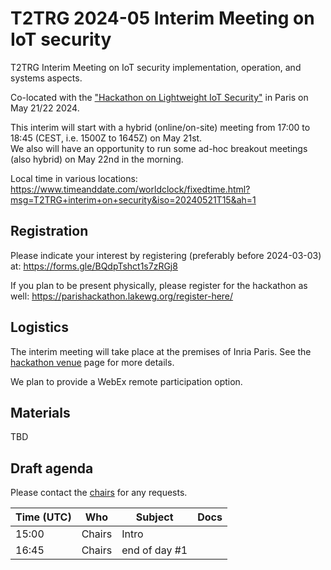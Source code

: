 # T2TRG 2024-05 Interim Meeting on IoT security
T2TRG Interim Meeting on IoT security implementation, operation, and systems aspects.

Co-located with the ["Hackathon on Lightweight IoT Security"](https://parishackathon.lakewg.org/program/) in Paris on May 21/22 2024.

This interim will start with a hybrid (online/on-site) meeting from 17:00 to 18:45 (CEST, i.e. 1500Z to 1645Z) on May 21st.  
We also will have an opportunity to run some ad-hoc breakout meetings (also hybrid) on May 22nd in the morning.

Local time in various locations:<br>
https://www.timeanddate.com/worldclock/fixedtime.html?msg=T2TRG+interim+on+security&iso=20240521T15&ah=1<br>

## Registration

Please indicate your interest by registering (preferably before 2024-03-03) at: https://forms.gle/BQdpTshct1s7zRGj8

If you plan to be present physically, please register for the hackathon 
as well: https://parishackathon.lakewg.org/register-here/

## Logistics

The interim meeting will take place at the premises of Inria Paris. See the [hackathon venue](https://parishackathon.lakewg.org/venue/) page for more details. 

We plan to provide a WebEx remote participation option.

## Materials

TBD

## Draft agenda

Please contact the [chairs][] for any requests.

| Time (UTC) | Who                     | Subject                                                                                | Docs                                               |
| ---------- | --------------          | ----------------------------------------------------------------------------           | --------------------------------------------       |
|      15:00 | Chairs                  | Intro                                                                                  |                                                    |                                                 |
|      16:45 | Chairs                  | end of day #1                                                                         |                                                    |

[chairs]: mailto:t2trg-chairs@irtf.org
